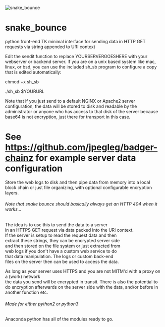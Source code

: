 ![snake_bounce](https://carefuldata.com/images/cdlogo.png)

# snake_bounce
python front-end TK minimal interface for sending data in HTTP GET requests via string appended to URI context

Edit the sendit function to replace YOURSERVERGOESHERE with your webserver or backend server. 
If you are on a unix based system like mac, linux, or bsd, you can use the included sh_sb program
to configure a copy that is edited automatically:

chmod +x sh_sb

./sh_sb $YOURURL

Note that if you just send to a default NGINX or Apache2 server configuration,
the data will be stored to disk and readable by the administrator 
or anyone who has access to that disk of the server
because base64 is not encryption, just there for transport in this case.

# See https://github.com/jpegleg/badger-chainz for example server data configuration
Store the web logs to disk and then pipe data from memory into a
local block chain or just file organizing, with optional configurable encryption layers.

###### Note that snake bounce should basically always get an HTTP 404 when it works...           

 The idea is to use this to send the data to a server                                                      
 in an HTTPS GET request via data packed into the URI context.                                              
 If the server is setup to read the request data and then                                                 
 extract these strings, they can be encrypted server side                                                    
 and then stored on the file system or just extracted from                                                   
 web logs if you don't have a custom web service to do                                                      
 that data manipulation. The logs or custom back-end                                                          
 files on the server then can be used to access the data.                                                    
                                                                                                              
 As long as your server uses HTTPS and you are not MITM'd with a proxy on a (work) network                    
 the data you send will be encrypted in transit. There is also the potential to                               
 do encryption afterwards on the server side with the data, and/or before in                                
 another function etc.                           
                                                                                                           
###### Made for either python2 or python3   
                                                                    
 Anaconda python has all of the modules ready to go.



